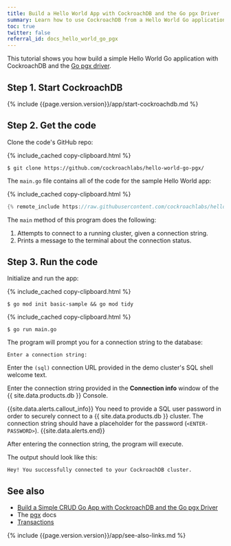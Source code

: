 ```yaml
---
title: Build a Hello World App with CockroachDB and the Go pgx Driver
summary: Learn how to use CockroachDB from a Hello World Go application with the pgx driver.
toc: true
twitter: false
referral_id: docs_hello_world_go_pgx
---
```


This tutorial shows you how build a simple Hello World Go application with CockroachDB and the [Go pgx driver](https://pkg.go.dev/github.com/jackc/pgx).

## Step 1. Start CockroachDB

{% include {{page.version.version}}/app/start-cockroachdb.md %}

## Step 2. Get the code

Clone the code's GitHub repo:

{% include_cached copy-clipboard.html %}
~~~ shell
$ git clone https://github.com/cockroachlabs/hello-world-go-pgx/
~~~

The `main.go` file contains all of the code for the sample Hello World app:

{% include_cached copy-clipboard.html %}
~~~ go
{% remote_include https://raw.githubusercontent.com/cockroachlabs/hello-world-go-pgx/main/main.go %}
~~~

The `main` method of this program does the following:

1. Attempts to connect to a running cluster, given a connection string.
2. Prints a message to the terminal about the connection status.

## Step 3. Run the code

Initialize and run the app:

{% include_cached copy-clipboard.html %}
~~~ shell
$ go mod init basic-sample && go mod tidy
~~~

{% include_cached copy-clipboard.html %}
~~~ shell
$ go run main.go
~~~

The program will prompt you for a connection string to the database:

~~~
Enter a connection string:
~~~

<section class="filter-content" markdown="1" data-scope="local">

Enter the `(sql)` connection URL provided in the demo cluster's SQL shell welcome text.

</section>

<section class="filter-content" markdown="1" data-scope="cockroachcloud">

Enter the connection string provided in the **Connection info** window of the {{ site.data.products.db }} Console.

{{site.data.alerts.callout_info}}
You need to provide a SQL user password in order to securely connect to a {{ site.data.products.db }} cluster. The connection string should have a placeholder for the password (`<ENTER-PASSWORD>`).
{{site.data.alerts.end}}

</section>

After entering the connection string, the program will execute.

The output should look like this:

~~~
Hey! You successfully connected to your CockroachDB cluster.
~~~


## See also

- [Build a Simple CRUD Go App with CockroachDB and the Go pgx Driver](build-a-go-app-with-cockroachdb.html)
- The [pgx](https://pkg.go.dev/github.com/jackc/pgx) docs
- [Transactions](transactions.html)

{% include {{page.version.version}}/app/see-also-links.md %}
